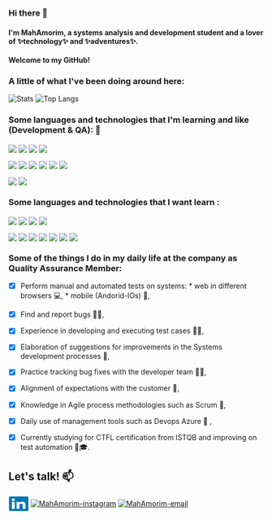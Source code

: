### Hi there 👋

#### I'm MahAmorim, a systems analysis and development student and a lover of ✨technology✨ and ✨adventures✨.
#### Welcome to my GitHub!

<!-- Where i found the icons: https://simpleicons.org -->


### A little of what I've been doing around here:

![Stats](https://github-readme-stats.vercel.app/api?username=mahamorim&count_private=true&show_icons=true&theme=white&locale=en&line_height=20) ![Top Langs](https://github-readme-stats.vercel.app/api/top-langs/?username=mahamorim&layout=compact&count_private=true&theme=white&locale=en)


### Some languages and technologies that I'm learning and like (Development & QA): 🌱

[<img align="center" src="https://img.shields.io/badge/-Cypress-FFFFFF?logo=cypress&logoColor=17202C&style=flat" style="max-width:100%;">](https://www.cypress.io)
[<img align="center" src="https://img.shields.io/badge/-Postman-FF6C37?logo=Postman&logoColor=white&style=flat" style="max-width:100%;">](https://www.postman.com/)
[<img align="center" src="https://img.shields.io/badge/-Azure DevOps-0078D7?logo=AzureDevOps&logoColor=white&style=flat" style="max-width:100%;">](https://azure.microsoft.com/pt-br/services/devops/)
[<img align="center" src="https://img.shields.io/badge/-Figma-F24E1E?logo=Figma&logoColor=white&style=flat" style="max-width:100%;">](https://www.figma.com/)

[<img align="center" src="https://img.shields.io/badge/-JavaScript-323330?logo=javascript&style=flat" style="max-width:100%;">](https://www.javascript.com)
[<img align="center" src="https://img.shields.io/badge/-CSS-1572B6?logo=CSS3&logoColor=white&style=flat" style="max-width:100%;">](https://developer.mozilla.org/en-US/docs/Web/CSS)
[<img align="center" src="https://img.shields.io/badge/-HTML5-E34F26?logo=html5&logoColor=white&style=flat" style="max-width:100%;">](https://developer.mozilla.org/en-US/docs/Web/HTML)
[<img align="center" src="https://img.shields.io/badge/-Java-007396?logo=java&logoColor=white&style=flat" style="max-width:100%;">](https://docs.oracle.com/javase/8/docs/technotes/guides/language/index.html)
[<img align="center" src="https://img.shields.io/badge/-C-A8B9CC?logo=C&logoColor=white&style=flat" style="max-width:100%;">](https://www.learn-c.org)
[<img align="center" src="https://img.shields.io/badge/-C++-4B0082?logo=cplusplus&logoColor=white&style=flat" style="max-width:100%;">](https://www.cplusplus.com)

[<img align="center" src="https://img.shields.io/badge/-MySQL-4479A1?logo=mysql&logoColor=white&style=flat" style="max-width:100%;">](https://www.mysql.com)
[<img align="center" src="https://img.shields.io/badge/-PostgreSQL-4169E1?logo=PostgreSQL&logoColor=white&style=flat" style="max-width:100%;">](https://www.postgresql.org/)


### Some languages and technologies that I want learn : 

[<img align="center" src="https://img.shields.io/badge/-Robot Framework-000000?logo=RobotFramework&logoColor=white&style=flat" style="max-width:100%;">](https://robotframework.org/)
[<img align="center" src="https://img.shields.io/badge/-Selenium-43B02A?logo=Selenium&logoColor=white&style=flat" style="max-width:100%;">](https://www.selenium.dev/)
[<img align="center" src="https://img.shields.io/badge/-Cucumber-23D96C?logo=Cucumber&logoColor=white&style=flat" style="max-width:100%;">](https://cucumber.io/)
[<img align="center" src="https://img.shields.io/badge/-Apache JMeter-D22128?logo=ApacheJMeter&logoColor=white&style=flat" style="max-width:100%;">](https://jmeter.apache.org/)

[<img align="center" src="https://img.shields.io/badge/-TypeScript-3178C6?logo=typescript&logoColor=white&style=flat" style="max-width:100%;">](https://www.typescriptlang.org)
[<img align="center" src="https://img.shields.io/badge/-NodeJs-339933?logo=node.js&logoColor=white&style=flat" style="max-width:100%;">](https://nodejs.org/en/)
[<img align="center" src="https://img.shields.io/badge/-ReactJs-61DAFB?logo=react&logoColor=white&style=flat" style="max-width:100%;">](https://reactjs.org)
[<img align="center" src="https://img.shields.io/badge/-Python-3776AB?logo=python&logoColor=white&style=flat" style="max-width:100%;">](https://www.python.org)
[<img align="center" src="https://img.shields.io/badge/-VueJs-4FC08D?logo=vue.js&logoColor=white&style=flat" style="max-width:100%;">](https://vuejs.org)
[<img align="center" src="https://img.shields.io/badge/-PHP-474A8A?logo=php&logoColor=white&style=flat" style="max-width:100%;">](https://www.php.net)
[<img align="center" src="https://img.shields.io/badge/-Firebase-323330?logo=firebase&logoColor=FFCA28&style=flat" style="max-width:100%;">](https://firebase.google.com)


### Some of the things I do in my daily life at the company as Quality Assurance Member:


- [x] Perform manual and automated tests on systems:
      * web in different browsers 💻,
      * mobile (Andorid-IOs) 📱,
 
- [x] Find and report bugs 🐛🐞,

- [x] Experience in developing and executing test cases 👩‍💻,

- [x] Elaboration of suggestions for improvements in the Systems development processes 🧪,

- [x] Practice tracking bug fixes with the developer team 🤜🤛,

- [x] Alignment of expectations with the customer 🤝,

- [x] Knowledge in Agile process methodologies such as Scrum 🚀,

- [x] Daily use of management tools such as Devops Azure 💼 ,

- [x] Currently studying for CTFL certification from ISTQB and improving on test automation 📖🎓.


## Let's talk! 📫

<!-- Contacts -->

[<img align="center" alt="MahAmorim-linkedln" height="30" width="40" src="https://raw.githubusercontent.com/devicons/devicon/master/icons/linkedin/linkedin-original.svg" style="max-width:100%;">](https://www.linkedin.com/in/amorim-marcela/)
[<img align="center" alt="MahAmorim-instagram" height="30" width="30" src="https://image.flaticon.com/icons/png/512/733/733558.png" style="max-width:100%;">](https://www.instagram.com/mah.amorim01/)
[<img align="center" alt="MahAmorim-email" height="35" width="35" src="https://icons.iconarchive.com/icons/dtafalonso/android-lollipop/256/Gmail-icon.png" style="max-width:100%;">](mailto:amorimmjg@gmail.com?subject=Contato%20pelo%20Github)


<!--
**MahAmorim/MahAmorim** is a ✨ _special_ ✨ repository because its `README.md` (this file) appears on your GitHub profile.
Where i found the icons: https://simpleicons.org

Here are some ideas to get you started:
- 🔭 I’m currently working on ...
- 🌱 I’m currently learning ...
- 👯 I’m looking to collaborate on ...
- 🤔 I’m looking for help with ...
- 💬 Ask me about ...
- 📫 How to reach me: ...
- 😄 Pronouns: ...
- ⚡ Fun fact: ...
-->
